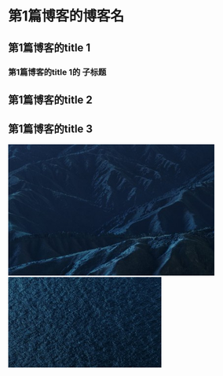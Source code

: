 # 第1篇博客的博客名
## 第1篇博客的title 1
### 第1篇博客的title 1的 子标题
## 第1篇博客的title 2
## 第1篇博客的title 3
![图片1](../../img/test_1.jpg)
![图片1](../../img/test_2.jpg)

<!--这是注释 markdown的标题
   #### 一级标题
   **** 二级标题
   ==== 三级标题
   ---- 四级标题
   ^^^^ 五级标题
   """" 六级标题
   -->